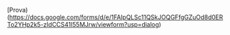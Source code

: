 [Prova)(https://docs.google.com/forms/d/e/1FAIpQLSc11QSkJOQGFfgGZuOd8d0ERTo2YHp2k5-zIdCCS41I55MJrw/viewform?usp=dialog)
